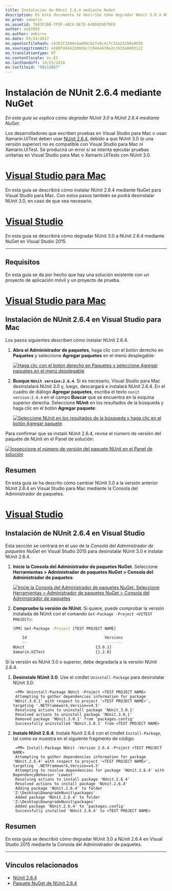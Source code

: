 ```yaml
---
title: Instalación de NUnit 2.6.4 mediante NuGet
description: En este documento se describe cómo degradar NUnit 3.0 a NUnit 2.6.4 mediante NuGet. Esto es necesario cuando se trabaja con Xamarin.UITest, ya que no admite NUnit 3.x.
ms.prod: xamarin
ms.assetid: 7683F2B8-7FDF-48C4-8E7D-649D4D4E79F0
author: asb3993
ms.author: amburns
ms.date: 03/24/2017
ms.openlocfilehash: c43b3f3204cba890cb2fa9c4cfc33a23250e0550
ms.sourcegitcommit: e268fd44422d0bbc7c944a678e2cc633a0493122
ms.translationtype: HT
ms.contentlocale: es-ES
ms.lasthandoff: 10/25/2018
ms.locfileid: "50112057"
---
```

# <a name="installing-nunit-264-using-nuget"></a>Instalación de NUnit 2.6.4 mediante NuGet

_En esta guía se explica cómo degradar NUnit 3.0 a NUnit 2.6.4 mediante NuGet._

Los desarrolladores que escriben pruebas en Visual Studio para Mac o usan Xamarin.UITest deben usar [NUnit 2.6.4](http://nunit.org/index.php?p=docHome&r=2.6.4), debido a que NUnit 3.0 (o una versión superior) no es compatible con Visual Studio para Mac ni Xamarin.UITest. Se producirá un error si se intenta ejecutar pruebas unitarias en Visual Studio para Mac o Xamarin.UITests con NUnit 3.0.

# <a name="visual-studio-for-mactabmacos"></a>[Visual Studio para Mac](#tab/macos)

En esta guía se describirá cómo instalar NUnit 2.6.4 mediante NuGet para Visual Studio para Mac. Con estos pasos también se podrá desinstalar NUnit 3.0, en caso de que sea necesario.

# <a name="visual-studiotabwindows"></a>[Visual Studio](#tab/windows)

En esta guía se describirá cómo degradar NUnit 3.0 a NUnit 2.6.4 mediante NuGet en Visual Studio 2015.

-----

## <a name="requirements"></a>Requisitos

En esta guía se da por hecho que hay una solución existente con un proyecto de aplicación móvil y un proyecto de prueba.

# <a name="visual-studio-for-mactabmacos"></a>[Visual Studio para Mac](#tab/macos)

## <a name="installing-nunit-264-in-visual-studio-for-mac"></a>Instalación de NUnit 2.6.4 en Visual Studio para Mac

Los pasos siguientes describen cómo instalar NUnit 2.6.4.


1. **Abra el Administrador de paquetes**, haga clic con el botón derecho en **Paquetes** y seleccione **Agregar paquetes** en el menú desplegable:

    [![](installing-nunit-using-nuget-images/add-packages-xs.png "Haga clic con el botón derecho en Paquetes y seleccione Agregar paquetes en el menú desplegable")](installing-nunit-using-nuget-images/add-packages-xs.png#lightbox)
    
1. **Busque `NUnit version:2.6.4`**. Si es necesario, Visual Studio para Mac desinstalará NUnit 3.0 y, luego, descargará e instalará NUnit 2.6.4. En el cuadro de diálogo **Agregar paquetes**, escriba el texto `nunit version:2.6.4` en el campo **Buscar** que se encuentra en la esquina superior derecha. Seleccione **NUnit** en los resultados de la búsqueda y haga clic en el botón **Agregar paquete**:

    [![](installing-nunit-using-nuget-images/nunit-search-xs.png "Seleccione NUnit en los resultados de la búsqueda y haga clic en el botón Agregar paquete")](installing-nunit-using-nuget-images/nunit-search-xs.png#lightbox)


Para confirmar que se instaló NUnit 2.6.4, revise el número de versión del paquete de NUnit en el Panel de solución:

[![](installing-nunit-using-nuget-images/nunit-2-6-4-installed.png "Inspeccione el número de versión del paquete NUnit en el Panel de solución")](installing-nunit-using-nuget-images/nunit-2-6-4-installed.png#lightbox)

## <a name="summary"></a>Resumen

En esta guía se ha descrito cómo cambiar NUnit 3.0 a la versión anterior NUnit 2.6.4 en Visual Studio para Mac mediante la Consola del Administrador de paquetes.


# <a name="visual-studiotabwindows"></a>[Visual Studio](#tab/windows)

## <a name="installing-nunit-264-in-visual-studio"></a>Instalación de NUnit 2.6.4 en Visual Studio

Esta sección se centrará en el uso de la _Consola del Administrador de paquetes NuGet_ en Visual Studio 2015 para desinstalar NUnit 3.0 e instalar NUnit 2.6.4.


1. **Inicie la Consola del Administrador de paquetes NuGet**. Seleccione **Herramientas > Administrador de paquetes NuGet > Consola del Administrador de paquetes**:

    [![](installing-nunit-using-nuget-images/package-manager-console.png "Inicie la Consola del Administrador de paquetes NuGet. Seleccione Herramientas > Administrador de paquetes NuGet > Consola del Administrador de paquetes")](installing-nunit-using-nuget-images/package-manager-console.png#lightbox)
    
1. **Compruebe la versión de NUnit**. Si quiere, puede comprobar la versión instalada de NUnit con el comando `Get-Package -Project <UITEST PROJECT>`:

    ```bash
    [PM] Get-Package -Project [TEST PROJECT NAME]
    
        Id                                  Versions                                 ProjectName
        --                                  --------                                 -----------
    NUnit                               {3.0.1}                                  [TEST PROJECT NAME]
    Xamarin.UITest                      {1.2.0}                                  [TEST PROJECT NAME]
    ```

Si la versión es NUnit 3.0 o superior, debe degradarla a la versión NUnit 2.6.4.

1. **Desinstale NUnit 3.0**. Use el cmdlet `Uninstall-Package` para desinstalar NUnit 3.0:

        <PM> Uninstall-Package NUnit -Project <TEST PROJECT NAME>
        Attempting to gather dependencies information for package 'NUnit.3.0.1' with respect to project '<TEST PROJECT NAME>', targeting '.NETFramework,Version=v4.5'
        Resolving actions to uninstall package 'NUnit.3.0.1'
        Resolved actions to uninstall package 'NUnit.3.0.1'
        Removed package 'NUnit.3.0.1' from 'packages.config'
        Successfully uninstalled 'NUnit.3.0.1' from <TEST PROJECT NAME>

1. **Instale NUnit 2.6.4**. Instale Nunit 2.6.4 con el cmdlet `Install-Package`, tal como se muestra en el siguiente fragmento de código:

        <PM> Install-Package NUnit -Version 2.6.4 -Project <TEST PROJECT NAME>
        Attempting to gather dependencies information for package 'NUnit.2.6.4' with respect to project '<TEST PROJECT NAME>', targeting '.NETFramework,Version=v4.5'
        Attempting to resolve dependencies for package 'NUnit.2.6.4' with DependencyBehavior 'Lowest'
        Resolving actions to install package 'NUnit.2.6.4'
        Resolved actions to install package 'NUnit.2.6.4'
        Adding package 'NUnit.2.6.4' to folder 'Z:\Desktop\DowngradeNunit\packages'
        Added package 'NUnit.2.6.4' to folder 'Z:\Desktop\DowngradeNunit\packages'
        Added package 'NUnit.2.6.4' to 'packages.config'
        Successfully installed 'NUnit 2.6.4' to <TEST PROJECT NAME>
    
## <a name="summary"></a>Resumen

En esta guía se describió cómo degradar NUnit 3.0 a NUnit 2.6.4 en Visual Studio 2015 mediante la Consola del Administrador de paquetes.

-----

## <a name="related-links"></a>Vínculos relacionados

- [NUnit 2.6.4](http://nunit.org/index.php?p=docHome&r=2.6.4)
- [Paquete NuGet de NUnit 2.6.4](https://www.nuget.org/packages/NUnit/2.6.4)
